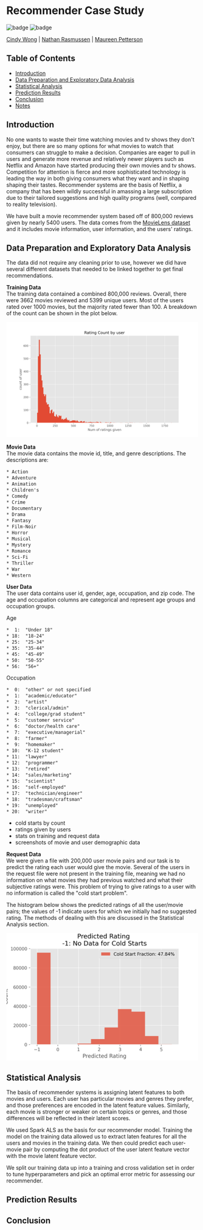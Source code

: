 # Recommender Case Study

![badge](https://img.shields.io/badge/last%20modified-may%20%202020-success)
![badge](https://img.shields.io/badge/status-in%20progress-yellow)

<a href="https://github.com/cwong90">Cindy Wong</a> | <a href="https://github.com/rasbot">Nathan Rasmussen</a> | <a href="https://github.com/mkpetterson">Maureen Petterson</a>

## Table of Contents

- <a href="https://github.com/mkpetterson/recommender_study#introduction">Introduction</a>  
- <a href="https://github.com/mkpetterson/recommender_study#data-preparation-and-exploratory-data-analysis">Data Preparation and Exploratory Data Analysis</a> 
- <a href="https://github.com/mkpetterson/recommender_study#modeling-linear-regression">Statistical Analysis</a>  
- <a href="https://github.com/mkpetterson/recommender_study#prediction-results">Prediction Results</a> 
- <a href="https://github.com/mkpetterson/recommender_study#conclusion">Conclusion</a>
- <a href="https://github.com/mkpetterson/recommender_study#notes">Notes</a>


## Introduction

No one wants to waste their time watching movies and tv shows they don't enjoy, but there are so many options for what movies to watch that consumers can struggle to make a decision. 
Companies are eager to pull in users and generate more revenue and relatively newer players such as Netflix and Amazon have started producing their own movies and tv shows. Competition for attention is fierce and more sophisticated technology is leading the way in both giving consumers what they want and in shaping shaping their tastes. Recommender systems are the basis of Netflix, a company that has been wildly successful in amassing a large subscription due to their tailored suggestions and high quality programs (well, compared to reality television).

We have built a movie recommender system based off of 800,000 reviews given by nearly 5400 users. The data comes from the [MovieLens dataset](http://grouplens.org/datasets/movielens/) and it includes movie information, user information, and the users' ratings. 


## Data Preparation and Exploratory Data Analysis

The data did not require any cleaning prior to use, however we did have several different datasets that needed to be linked together to get final recommendations. 

<b>Training Data</b><br>
The training data contained a combined 800,000 reviews. Overall, there were 3662 movies reviewed and 5399 unique users. Most of the users rated over 1000 movies, but the majority rated fewer than 100. A breakdown of the count can be shown in the plot below.


<img src='images/rating_count_by_user.png'>



<b>Movie Data</b><br>
The movie data contains the movie id, title, and genre descriptions. The descriptions are:


	* Action
	* Adventure
	* Animation
	* Children's
	* Comedy
	* Crime
	* Documentary
	* Drama
	* Fantasy
	* Film-Noir
	* Horror
	* Musical
	* Mystery
	* Romance
	* Sci-Fi
	* Thriller
	* War
	* Western


<b>User Data</b><br>
The user data contains user id, gender, age, occupation, and zip code. The age and occupation columns are categorical and represent age groups and occupation groups. 

Age<br>

 	*  1:  "Under 18"
	* 18:  "18-24"
	* 25:  "25-34"
	* 35:  "35-44"
	* 45:  "45-49"
	* 50:  "50-55"
	* 56:  "56+"


Occupation<br>


	*  0:  "other" or not specified
	*  1:  "academic/educator"
	*  2:  "artist"
	*  3:  "clerical/admin"
	*  4:  "college/grad student"
	*  5:  "customer service"
	*  6:  "doctor/health care"
	*  7:  "executive/managerial"
	*  8:  "farmer"
	*  9:  "homemaker"
	* 10:  "K-12 student"
	* 11:  "lawyer"
	* 12:  "programmer"
	* 13:  "retired"
	* 14:  "sales/marketing"
	* 15:  "scientist"
	* 16:  "self-employed"
	* 17:  "technician/engineer"
	* 18:  "tradesman/craftsman"
	* 19:  "unemployed"
	* 20:  "writer"



- cold starts by count
- ratings given by users
- stats on training and request data
- screenshots of movie and user demographic data


<b>Request Data</b><br>
We were given a file with 200,000 user movie pairs and our task is to predict the rating each user would give the movie. Several of the users in the request file were not present in the training file, meaning we had no information on what movies they had previous watched and what their subjective ratings were. This problem of trying to give ratings to a user with no information is called the "cold start problem". 

The histogram below shows the predicted ratings of all the user/movie pairs; the values of -1 indicate users for which we initially had no suggested rating. The methods of dealing with this are discussed in the Statistical Analysis section. 

<img alt="coldstart" src='images/cold_start_hist.png'>





## Statistical Analysis

The basis of recommender systems is assigning latent features to both movies and users. Each user has particular movies and genres they prefer, and those preferences are encoded in the latent feature values. Similarly, each movie is stronger or weaker on certain topics or genres, and those differences will be reflected in their latent scores. 

We used Spark ALS as the basis for our recommender model. Training the model on the training data allowed us to extract laten features for all the users and movies in the training data. We then could predict each user-movie pair by computing the dot product of the user latent feature vector with the movie latent feature vector. 

We split our training data up into a training and cross validation set in order to tune hyperparameters and pick an optimal error metric for assessing our recommender.



## Prediction Results

## Conclusion



